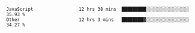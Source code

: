 
<!--
**xy406043/xy406043** is a ✨ _special_ ✨ repository because its `README.md` (this file) appears on your GitHub profile.

Here are some ideas to get you started:

- 🔭 I’m currently working on ...
- 🌱 I’m currently learning ...
- 👯 I’m looking to collaborate on ...
- 🤔 I’m looking for help with ...
- 💬 Ask me about ...
- 📫 How to reach me: ...
- 😄 Pronouns: ...
- ⚡ Fun fact: ...
-->

<!--START_SECTION:waka-->

```text
JavaScript                 12 hrs 38 mins  █████████░░░░░░░░░░░░░░░░   35.93 %
Other                      12 hrs 3 mins   ████████▓░░░░░░░░░░░░░░░░   34.27 %
```

<!--END_SECTION:waka-->
